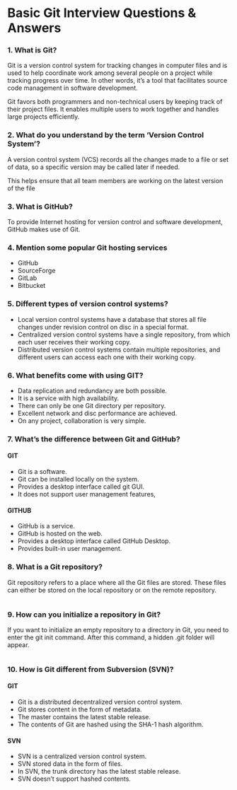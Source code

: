 # Basic Git Interview Questions & Answers

### 1. What is Git?

Git is a version control system for tracking changes in computer files and is used to help coordinate work among several people on a project while tracking progress over time. In other words, it’s a tool that facilitates source code management in software development.

Git favors both programmers and non-technical users by keeping track of their project files. It enables multiple users to work together and handles large projects efficiently.
<img> </img>

### 2. What do you understand by the term ‘Version Control System’?

A version control system (VCS) records all the changes made to a file or set of data, so a specific version may be called later if needed.

This helps ensure that all team members are working on the latest version of the file
<img> </img>

### 3. What is GitHub?

To provide Internet hosting for version control and software development, GitHub makes use of Git.

### 4. Mention some popular Git hosting services

- GitHub
- SourceForge
- GitLab
- Bitbucket

### 5. Different types of version control systems?

- Local version control systems have a database that stores all file changes under revision control on disc in a special format.
- Centralized version control systems have a single repository, from which each user receives their working copy.
- Distributed version control systems contain multiple repositories, and different users can access each one with their working copy.

### 6. What benefits come with using GIT?

- Data replication and redundancy are both possible.
- It is a service with high availability.
- There can only be one Git directory per repository.
- Excellent network and disc performance are achieved.
- On any project, collaboration is very simple.

### 7. What’s the difference between Git and GitHub?

#### GIT

- Git is a software.
- Git can be installed locally on the system.
- Provides a desktop interface called git GUI.
- It does not support user management features,

#### GITHUB

- GitHub is a service.
- GitHub is hosted on the web.
- Provides a desktop interface called GitHub Desktop.
- Provides built-in user management.

### 8. What is a Git repository?

Git repository refers to a place where all the Git files are stored. These files can either be stored on the local repository or on the remote repository.

<img></img>

### 9. How can you initialize a repository in Git?

If you want to initialize an empty repository to a directory in Git, you need to enter the git init command. After this command, a hidden .git folder will appear.

<img></img>

### 10. How is Git different from Subversion (SVN)?

#### GIT

- Git is a distributed decentralized version control system.
- Git stores content in the form of metadata.
- The master contains the latest stable release.
- The contents of Git are hashed using the SHA-1 hash algorithm.

#### SVN

- SVN is a centralized version control system.
- SVN stored data in the form of files.
- In SVN, the trunk directory has the latest stable release.
- SVN doesn’t support hashed contents.
